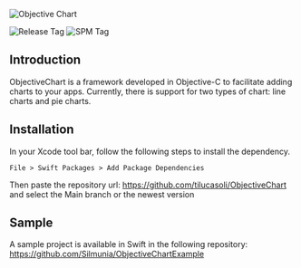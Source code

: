 ![Objective Chart](https://user-images.githubusercontent.com/62367544/127322215-bc1e1a9f-ffd6-49cc-b0b7-248d4da149fd.png)

![Release Tag](https://img.shields.io/github/v/tag/tilucasoli/ObjectiveChart?color=gre&label=Release)
![SPM Tag](https://img.shields.io/badge/Swift_Package_Manager-Compatible-orange?style=flat)

## Introduction

ObjectiveChart is a framework developed in Objective-C to facilitate adding charts to your apps. Currently, there is support for two types of chart: line charts and pie charts.

## Installation

In your Xcode tool bar, follow the following steps to install the dependency.
```path
File > Swift Packages > Add Package Dependencies
```

Then paste the repository url:
https://github.com/tilucasoli/ObjectiveChart and select the Main branch or the newest version

## Sample

A sample project is available in Swift in the following repository: https://github.com/Silmunia/ObjectiveChartExample
